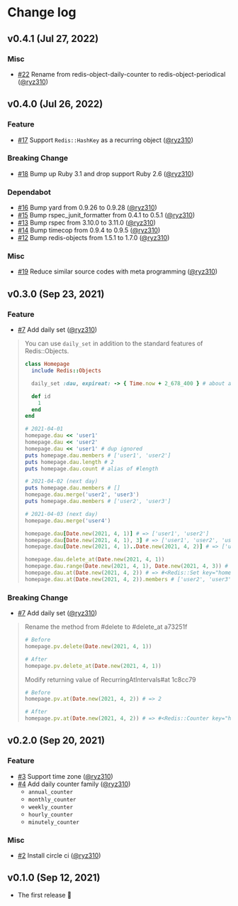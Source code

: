 # Change log

## v0.4.1 (Jul 27, 2022)

### Misc

- [#22](https://github.com/ryz310/redis-object-periodical/pull/22) Rename from redis-object-daily-counter to redis-object-periodical ([@ryz310](https://github.com/ryz310))

## v0.4.0 (Jul 26, 2022)

### Feature

- [#17](https://github.com/ryz310/redis-object-periodical/pull/17) Support `Redis::HashKey` as a recurring object ([@ryz310](https://github.com/ryz310))

### Breaking Change

- [#18](https://github.com/ryz310/redis-object-periodical/pull/18) Bump up Ruby 3.1 and drop support Ruby 2.6 ([@ryz310](https://github.com/ryz310))

### Dependabot

- [#16](https://github.com/ryz310/redis-object-periodical/pull/16) Bump yard from 0.9.26 to 0.9.28 ([@ryz310](https://github.com/ryz310))
- [#15](https://github.com/ryz310/redis-object-periodical/pull/15) Bump rspec_junit_formatter from 0.4.1 to 0.5.1 ([@ryz310](https://github.com/ryz310))
- [#13](https://github.com/ryz310/redis-object-periodical/pull/13) Bump rspec from 3.10.0 to 3.11.0 ([@ryz310](https://github.com/ryz310))
- [#14](https://github.com/ryz310/redis-object-periodical/pull/14) Bump timecop from 0.9.4 to 0.9.5 ([@ryz310](https://github.com/ryz310))
- [#12](https://github.com/ryz310/redis-object-periodical/pull/12) Bump redis-objects from 1.5.1 to 1.7.0 ([@ryz310](https://github.com/ryz310))

### Misc

- [#19](https://github.com/ryz310/redis-object-periodical/pull/19) Reduce similar source codes with meta programming ([@ryz310](https://github.com/ryz310))

## v0.3.0 (Sep 23, 2021)

### Feature

- [#7](https://github.com/ryz310/redis-object-periodical/pull/7) Add daily set ([@ryz310](https://github.com/ryz310))

> You can use `daily_set` in addition to the standard features of Redis::Objects.
>
> ```rb
> class Homepage
>   include Redis::Objects
>
>   daily_set :dau, expireat: -> { Time.now + 2_678_400 } # about a month
>
>   def id
>     1
>   end
> end
>
> # 2021-04-01
> homepage.dau << 'user1'
> homepage.dau << 'user2'
> homepage.dau << 'user1' # dup ignored
> puts homepage.dau.members # ['user1', 'user2']
> puts homepage.dau.length # 2
> puts homepage.dau.count # alias of #length
>
> # 2021-04-02 (next day)
> puts homepage.dau.members # []
> homepage.dau.merge('user2', 'user3')
> puts homepage.dau.members # ['user2', 'user3']
>
> # 2021-04-03 (next day)
> homepage.dau.merge('user4')
>
> homepage.dau[Date.new(2021, 4, 1)] # => ['user1', 'user2']
> homepage.dau[Date.new(2021, 4, 1), 3] # => ['user1', 'user2', 'user3', 'user4']
> homepage.dau[Date.new(2021, 4, 1)..Date.new(2021, 4, 2)] # => ['user1', 'user2', 'user3']
>
> homepage.dau.delete_at(Date.new(2021, 4, 1))
> homepage.dau.range(Date.new(2021, 4, 1), Date.new(2021, 4, 3)) # => ['user2', 'user3', 'user4']
> homepage.dau.at(Date.new(2021, 4, 2)) # => #<Redis::Set key="homepage:1:dau:2021-04-02">
> homepage.dau.at(Date.new(2021, 4, 2)).members # ['user2', 'user3']
> ```

### Breaking Change

- [#7](https://github.com/ryz310/redis-object-periodical/pull/7) Add daily set ([@ryz310](https://github.com/ryz310))

> Rename the method from #delete to #delete_at a73251f
>
> ```rb
> # Before
> homepage.pv.delete(Date.new(2021, 4, 1))
>
> # After
> homepage.pv.delete_at(Date.new(2021, 4, 1))
> ```
>
> Modify returning value of RecurringAtIntervals#at 1c8cc79
>
> ```rb
> # Before
> homepage.pv.at(Date.new(2021, 4, 2)) # => 2
>
> # After
> homepage.pv.at(Date.new(2021, 4, 2)) # => #<Redis::Counter key="homepage:1:pv:2021-04-02">
> ```

## v0.2.0 (Sep 20, 2021)

### Feature

- [#3](https://github.com/ryz310/redis-objects-periodical/pull/3) Support time zone ([@ryz310](https://github.com/ryz310))
- [#4](https://github.com/ryz310/redis-objects-periodical/pull/4) Add daily counter family ([@ryz310](https://github.com/ryz310))
  - `annual_counter`
  - `monthly_counter`
  - `weekly_counter`
  - `hourly_counter`
  - `minutely_counter`

### Misc

- [#2](https://github.com/ryz310/redis-objects-periodical/pull/2) Install circle ci ([@ryz310](https://github.com/ryz310))

## v0.1.0 (Sep 12, 2021)

- The first release :tada:
